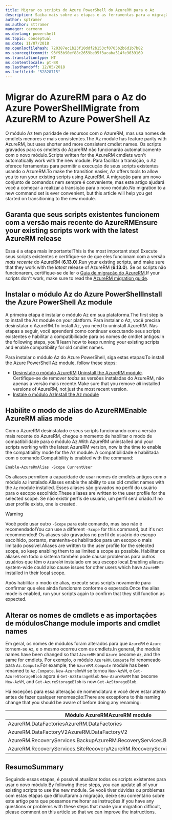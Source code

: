 ```yaml
---
title: Migrar os scripts do Azure PowerShell do AzureRM para o Az
description: Saiba mais sobre as etapas e as ferramentas para a migração de scripts do módulo AzureRM para o novo módulo Az.
author: sptramer
ms.author: sttramer
manager: carmonm
ms.devlang: powershell
ms.topic: conceptual
ms.date: 11/07/2018
ms.openlocfilehash: 720387ec1b23f10ddf2b153cf0705b2b6d1b7b82
ms.sourcegitcommit: 93f93b90ef88c2659be95f3acaba514fe9639169
ms.translationtype: HT
ms.contentlocale: pt-BR
ms.lasthandoff: 12/05/2018
ms.locfileid: "52828715"
---
```

# <a name="migrate-from-azurerm-to-azure-powershell-az"></a><span data-ttu-id="3b337-103">Migrar do AzureRM para o Az do Azure PowerShell</span><span class="sxs-lookup"><span data-stu-id="3b337-103">Migrate from AzureRM to Azure PowerShell Az</span></span>

<span data-ttu-id="3b337-104">O módulo Az tem paridade de recursos com o AzureRM, mas usa nomes de cmdlets menores e mais consistentes.</span><span class="sxs-lookup"><span data-stu-id="3b337-104">The Az module has feature parity with AzureRM, but uses shorter and more consistent cmdlet names.</span></span>
<span data-ttu-id="3b337-105">Os scripts gravados para os cmdlets do AzureRM não funcionarão automaticamente com o novo módulo.</span><span class="sxs-lookup"><span data-stu-id="3b337-105">Scripts written for the AzureRM cmdlets won't automatically work with the new module.</span></span> <span data-ttu-id="3b337-106">Para facilitar a transição, o Az oferece ferramentas para permitir a execução de seus scripts existentes usando o AzureRM.</span><span class="sxs-lookup"><span data-stu-id="3b337-106">To make the transition easier, Az offers tools to allow you to run your existing scripts using AzureRM.</span></span> <span data-ttu-id="3b337-107">A migração para um novo conjunto de comandos nem sempre é conveniente, mas este artigo ajudará você a começar a realizar a transição para o novo módulo.</span><span class="sxs-lookup"><span data-stu-id="3b337-107">No migration to a new command set is ever convenient, but this article will help you get started on transitioning to the new module.</span></span>

## <a name="ensure-your-existing-scripts-work-with-the-latest-azurerm-release"></a><span data-ttu-id="3b337-108">Garanta que seus scripts existentes funcionem com a versão mais recente do AzureRM</span><span class="sxs-lookup"><span data-stu-id="3b337-108">Ensure your existing scripts work with the latest AzureRM release</span></span>

<span data-ttu-id="3b337-109">Essa é a etapa mais importante!</span><span class="sxs-lookup"><span data-stu-id="3b337-109">This is the most important step!</span></span> <span data-ttu-id="3b337-110">Execute seus scripts existentes e certifique-se de que eles funcionam com a versão _mais recente_ do AzureRM (__6.13.0__).</span><span class="sxs-lookup"><span data-stu-id="3b337-110">Run your existing scripts, and make sure that they work with the _latest_ release of AzureRM (__6.13.0__).</span></span> <span data-ttu-id="3b337-111">Se os scripts não funcionarem, certifique-se de ler o [Guia de migração do AzureRM](migration-guide.6.0.0.md).</span><span class="sxs-lookup"><span data-stu-id="3b337-111">If your scripts don't work, make sure to read the [AzureRM migration guide](migration-guide.6.0.0.md).</span></span>

## <a name="install-the-azure-powershell-az-module"></a><span data-ttu-id="3b337-112">Instalar o módulo Az do Azure PowerShell</span><span class="sxs-lookup"><span data-stu-id="3b337-112">Install the Azure PowerShell Az module</span></span>

<span data-ttu-id="3b337-113">A primeira etapa é instalar o módulo Az em sua plataforma.</span><span class="sxs-lookup"><span data-stu-id="3b337-113">The first step is to install the Az module on your platform.</span></span> <span data-ttu-id="3b337-114">Para instalar o Az, você precisa desinstalar o AzureRM.</span><span class="sxs-lookup"><span data-stu-id="3b337-114">To install Az, you need to uninstall AzureRM.</span></span>
<span data-ttu-id="3b337-115">Nas etapas a seguir, você aprenderá como continuar executando seus scripts existentes e habilitar a compatibilidade para os nomes de cmdlet antigos.</span><span class="sxs-lookup"><span data-stu-id="3b337-115">In the following steps, you'll learn how to keep running your existing scripts and enable compatibility for old cmdlet names.</span></span>

<span data-ttu-id="3b337-116">Para instalar o módulo Az do Azure PowerShell, siga estas etapas:</span><span class="sxs-lookup"><span data-stu-id="3b337-116">To install the Azure PowerShell Az module, follow these steps:</span></span>

* <span data-ttu-id="3b337-117">[Desinstale o módulo AzureRM](uninstall-azurerm-ps.md).</span><span class="sxs-lookup"><span data-stu-id="3b337-117">[Uninstall the AzureRM module](uninstall-azurerm-ps.md).</span></span> <span data-ttu-id="3b337-118">Certifique-se de remover _todas_ as versões instaladas do AzureRM, não apenas a versão mais recente.</span><span class="sxs-lookup"><span data-stu-id="3b337-118">Make sure that you remove _all_ installed versions of AzureRM, not just the most recent version.</span></span>
* [<span data-ttu-id="3b337-119">Instale o módulo Az</span><span class="sxs-lookup"><span data-stu-id="3b337-119">Install the Az module</span></span>](install-az-ps.md)

## <a name="a-namealiasesenable-azurerm-alias-mode"></a><span data-ttu-id="3b337-120"><a name="aliases"/>Habilite o modo de alias do AzureRM</span><span class="sxs-lookup"><span data-stu-id="3b337-120"><a name="aliases"/>Enable AzureRM alias mode</span></span>

<span data-ttu-id="3b337-121">Com o AzureRM desinstalado e seus scripts funcionando com a versão mais recente do AzureRM, chegou o momento de habilitar o modo de compatibilidade para o módulo Az.</span><span class="sxs-lookup"><span data-stu-id="3b337-121">With AzureRM uninstalled and your scripts working with the latest AzureRM version, now is the time to enable the compatibility mode for the Az module.</span></span> <span data-ttu-id="3b337-122">A compatibilidade é habilitada com o comando:</span><span class="sxs-lookup"><span data-stu-id="3b337-122">Compatibility is enabled with the command:</span></span>

```powershell-interactive
Enable-AzureRmAlias -Scope CurrentUser
```

<span data-ttu-id="3b337-123">Os aliases permitem a capacidade de usar nomes de cmdlets antigos com o módulo `Az` instalado.</span><span class="sxs-lookup"><span data-stu-id="3b337-123">Aliases enable the ability to use old cmdlet names with the `Az` module installed.</span></span> <span data-ttu-id="3b337-124">Esses aliases são gravados no perfil do usuário para o escopo escolhido.</span><span class="sxs-lookup"><span data-stu-id="3b337-124">These aliases are written to the user profile for the selected scope.</span></span> <span data-ttu-id="3b337-125">Se não existir perfis de usuário, um perfil será criado.</span><span class="sxs-lookup"><span data-stu-id="3b337-125">If no user profile exists, one is created.</span></span>

> [!WARNING]
>
> <span data-ttu-id="3b337-126">Você pode usar outro `-Scope` para este comando, mas isso não é recomendado!</span><span class="sxs-lookup"><span data-stu-id="3b337-126">You can use a different `-Scope` for this command, but it's not recommended!</span></span> <span data-ttu-id="3b337-127">Os aliases são gravados no perfil do usuário do escopo escolhido, portanto, mantenha-os habilitados para um escopo o mais limitado possível.</span><span class="sxs-lookup"><span data-stu-id="3b337-127">Aliases are written to the user profile for the selected scope, so keep enabling them to as limited a scope as possible.</span></span> <span data-ttu-id="3b337-128">Habilitar os aliases em todo o sistema também pode causar problemas para outros usuários que têm o `AzureRM` instalado em seu escopo local.</span><span class="sxs-lookup"><span data-stu-id="3b337-128">Enabling aliases system-wide could also cause issues for other users which have `AzureRM` installed in their local scope.</span></span>

<span data-ttu-id="3b337-129">Após habilitar o modo de alias, execute seus scripts novamente para confirmar que eles ainda funcionam conforme o esperado.</span><span class="sxs-lookup"><span data-stu-id="3b337-129">Once the alias mode is enabled, run your scripts again to confirm that they still function as expected.</span></span> 

## <a name="change-module-imports-and-cmdlet-names"></a><span data-ttu-id="3b337-130">Alterar os nomes de cmdlets e as importações de módulos</span><span class="sxs-lookup"><span data-stu-id="3b337-130">Change module imports and cmdlet names</span></span>

<span data-ttu-id="3b337-131">Em geral, os nomes de módulos foram alterados para que `AzureRM` e `Azure` tornem-se `Az`, e o mesmo ocorreu com os cmdlets.</span><span class="sxs-lookup"><span data-stu-id="3b337-131">In general, the module names have been changed so that `AzureRM` and `Azure` become `Az`, and the same for cmdlets.</span></span>
<span data-ttu-id="3b337-132">Por exemplo, o módulo `AzureRM.Compute` foi renomeado para `Az.Compute`.</span><span class="sxs-lookup"><span data-stu-id="3b337-132">For example, the `AzureRM.Compute` module has been renamed to `Az.Compute`.</span></span> <span data-ttu-id="3b337-133">`New-AzureRmVM` se tornou `New-AzVM`, e `Get-AzureStorageBlob` agora é `Get-AzStorageBlob`.</span><span class="sxs-lookup"><span data-stu-id="3b337-133">`New-AzureRmVM` has become `New-AzVM`, and `Get-AzureStorageBlob` is now `Get-AzStorageBlob`.</span></span>

<span data-ttu-id="3b337-134">Há exceções para essa alteração de nomenclatura e você deve estar atento antes de fazer qualquer renomeação:</span><span class="sxs-lookup"><span data-stu-id="3b337-134">There are exceptions to this naming change that you should be aware of before doing any renaming:</span></span>

| <span data-ttu-id="3b337-135">Módulo AzureRM</span><span class="sxs-lookup"><span data-stu-id="3b337-135">AzureRM module</span></span> | <span data-ttu-id="3b337-136">Módulo Az</span><span class="sxs-lookup"><span data-stu-id="3b337-136">Az module</span></span> |
|----------------|-----------|
| <span data-ttu-id="3b337-137">AzureRM.DataFactories</span><span class="sxs-lookup"><span data-stu-id="3b337-137">AzureRM.DataFactories</span></span> | <span data-ttu-id="3b337-138">Az.DataFactory</span><span class="sxs-lookup"><span data-stu-id="3b337-138">Az.DataFactory</span></span> |
| <span data-ttu-id="3b337-139">AzureRM.DataFactoryV2</span><span class="sxs-lookup"><span data-stu-id="3b337-139">AzureRM.DataFactoryV2</span></span> | <span data-ttu-id="3b337-140">Az.DataFactory</span><span class="sxs-lookup"><span data-stu-id="3b337-140">Az.DataFactory</span></span> |
| <span data-ttu-id="3b337-141">AzureRM.RecoveryServices.Backup</span><span class="sxs-lookup"><span data-stu-id="3b337-141">AzureRM.RecoveryServices.Backup</span></span> | <span data-ttu-id="3b337-142">Az.RecoveryServices</span><span class="sxs-lookup"><span data-stu-id="3b337-142">Az.RecoveryServices</span></span> |
| <span data-ttu-id="3b337-143">AzureRM.RecoveryServices.SiteRecovery</span><span class="sxs-lookup"><span data-stu-id="3b337-143">AzureRM.RecoveryServices.SiteRecovery</span></span> | <span data-ttu-id="3b337-144">Az.RecoveryServices</span><span class="sxs-lookup"><span data-stu-id="3b337-144">Az.RecoveryServices</span></span> |

## <a name="summary"></a><span data-ttu-id="3b337-145">Resumo</span><span class="sxs-lookup"><span data-stu-id="3b337-145">Summary</span></span>

<span data-ttu-id="3b337-146">Seguindo essas etapas, é possível atualizar todos os scripts existentes para usar o novo módulo.</span><span class="sxs-lookup"><span data-stu-id="3b337-146">By following these steps, you can update all of your existing scripts to use the new module.</span></span> <span data-ttu-id="3b337-147">Se você tiver dúvidas ou problemas com estas etapas que dificultaram a migração, deixe seu comentário sobre este artigo para que possamos melhorar as instruções.</span><span class="sxs-lookup"><span data-stu-id="3b337-147">If you have any questions or problems with these steps that made your migration difficult, please comment on this article so that we can improve the instructions.</span></span>
